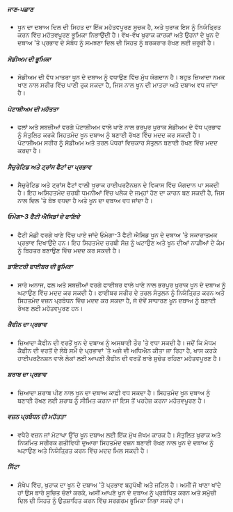 ##### ਜਾਣ-ਪਛਾਣ
* ਖੂਨ ਦਾ ਦਬਾਅ ਦਿਲ ਦੀ ਸਿਹਤ ਦਾ ਇੱਕ ਮਹੱਤਵਪੂਰਣ ਸੂਚਕ ਹੈ, ਅਤੇ ਖੁਰਾਕ ਇਸ ਨੂੰ ਨਿਯੰਤ੍ਰਿਤ ਕਰਨ ਵਿੱਚ ਮਹੱਤਵਪੂਰਣ ਭੂਮਿਕਾ ਨਿਭਾਉਂਦੀ ਹੈ। ਵੱਖ-ਵੱਖ ਖੁਰਾਕ ਕਾਰਕਾਂ ਅਤੇ ਉਹਨਾਂ ਦੇ ਖੂਨ ਦੇ ਦਬਾਅ 'ਤੇ ਪ੍ਰਭਾਵ ਦੇ ਸੰਬੰਧ ਨੂੰ ਸਮਝਣਾ ਦਿਲ ਦੀ ਸਿਹਤ ਨੂੰ ਬਰਕਰਾਰ ਰੱਖਣ ਲਈ ਜ਼ਰੂਰੀ ਹੈ।

##### ਸੋਡੀਅਮ ਦੀ ਭੂਮਿਕਾ
* ਸੋਡੀਅਮ ਦੀ ਵੱਧ ਮਾਤਰਾ ਖੂਨ ਦੇ ਦਬਾਅ ਨੂੰ ਵਧਾਉਣ ਵਿੱਚ ਮੁੱਖ ਯੋਗਦਾਨ ਹੈ। ਬਹੁਤ ਜ਼ਿਆਦਾ ਨਮਕ ਖਾਣ ਨਾਲ ਸਰੀਰ ਵਿੱਚ ਪਾਣੀ ਰੁਕ ਸਕਦਾ ਹੈ, ਜਿਸ ਨਾਲ ਖੂਨ ਦੀ ਮਾਤਰਾ ਅਤੇ ਦਬਾਅ ਵਧ ਜਾਂਦਾ ਹੈ।

##### ਪੋਟਾਸ਼ੀਅਮ ਦੀ ਮਹੱਤਤਾ
* ਫਲਾਂ ਅਤੇ ਸਬਜ਼ੀਆਂ ਵਰਗੇ ਪੋਟਾਸ਼ੀਅਮ ਵਾਲੇ ਖਾਣੇ ਨਾਲ ਭਰਪੂਰ ਖੁਰਾਕ ਸੋਡੀਅਮ ਦੇ ਵੱਧ ਪ੍ਰਭਾਵ ਨੂੰ ਸੰਤੁਲਿਤ ਕਰਕੇ ਸਿਹਤਮੰਦ ਖੂਨ ਦਬਾਅ ਨੂੰ ਬਣਾਈ ਰੱਖਣ ਵਿੱਚ ਮਦਦ ਕਰ ਸਕਦੀ ਹੈ। ਪੋਟਾਸ਼ੀਅਮ ਸਰੀਰ ਨੂੰ ਸੋਡੀਅਮ ਅਤੇ ਤਰਲ ਪੱਧਰਾਂ ਵਿਚਕਾਰ ਸੰਤੁਲਨ ਬਣਾਈ ਰੱਖਣ ਵਿੱਚ ਮਦਦ ਕਰਦਾ ਹੈ।

##### ਸੈਚੁਰੇਟਿਡ ਅਤੇ ਟ੍ਰਾਂਸ ਫੈਟਾਂ ਦਾ ਪ੍ਰਭਾਵ
* ਸੈਚੁਰੇਟਿਡ ਅਤੇ ਟ੍ਰਾਂਸ ਫੈਟਾਂ ਵਾਲੀ ਖੁਰਾਕ ਹਾਈਪਰਟੈਨਸ਼ਨ ਦੇ ਵਿਕਾਸ ਵਿੱਚ ਯੋਗਦਾਨ ਪਾ ਸਕਦੀ ਹੈ। ਇਹ ਅਸਿਹਤਮੰਦ ਚਰਬੀ ਧਮਨੀਆਂ ਵਿੱਚ ਪਲੇਕ ਦੇ ਜਮ੍ਹਾਂ ਹੋਣ ਦਾ ਕਾਰਨ ਬਣ ਸਕਦੀ ਹੈ, ਜਿਸ ਨਾਲ ਦਿਲ 'ਤੇ ਬੋਝ ਵਧਦਾ ਹੈ ਅਤੇ ਖੂਨ ਦਾ ਦਬਾਅ ਵਧ ਜਾਂਦਾ ਹੈ।

##### ਓਮੇਗਾ-3 ਫੈਟੀ ਐਸਿਡਾਂ ਦੇ ਫਾਇਦੇ
* ਫੈਟੀ ਮੱਛੀ ਵਰਗੇ ਖਾਣੇ ਵਿੱਚ ਪਾਏ ਜਾਂਦੇ ਓਮੇਗਾ-3 ਫੈਟੀ ਐਸਿਡ ਖੂਨ ਦੇ ਦਬਾਅ 'ਤੇ ਸਕਾਰਾਤਮਕ ਪ੍ਰਭਾਵ ਦਿਖਾਉਂਦੇ ਹਨ। ਇਹ ਸਿਹਤਮੰਦ ਚਰਬੀ ਸੋਜ਼ ਨੂੰ ਘਟਾਉਣ ਅਤੇ ਖੂਨ ਦੀਆਂ ਨਾੜੀਆਂ ਦੇ ਕੰਮ ਨੂੰ ਬਿਹਤਰ ਬਣਾਉਣ ਵਿੱਚ ਮਦਦ ਕਰ ਸਕਦੀ ਹੈ।

##### ਡਾਇਟਰੀ ਫਾਈਬਰ ਦੀ ਭੂਮਿਕਾ
* ਸਾਰੇ ਅਨਾਜ, ਫਲ ਅਤੇ ਸਬਜ਼ੀਆਂ ਵਰਗੇ ਫਾਈਬਰ ਵਾਲੇ ਖਾਣੇ ਨਾਲ ਭਰਪੂਰ ਖੁਰਾਕ ਖੂਨ ਦੇ ਦਬਾਅ ਨੂੰ ਘਟਾਉਣ ਵਿੱਚ ਮਦਦ ਕਰ ਸਕਦੀ ਹੈ। ਫਾਈਬਰ ਸਰੀਰ ਦੇ ਤਰਲ ਸੰਤੁਲਨ ਨੂੰ ਨਿਯੰਤ੍ਰਿਤ ਕਰਨ ਅਤੇ ਸਿਹਤਮੰਦ ਵਜ਼ਨ ਪ੍ਰਬੰਧਨ ਵਿੱਚ ਮਦਦ ਕਰ ਸਕਦਾ ਹੈ, ਜੋ ਦੋਵੇਂ ਸਾਧਾਰਣ ਖੂਨ ਦਬਾਅ ਨੂੰ ਬਣਾਈ ਰੱਖਣ ਲਈ ਮਹੱਤਵਪੂਰਣ ਹਨ।

##### ਕੈਫੀਨ ਦਾ ਪ੍ਰਭਾਵ
* ਜ਼ਿਆਦਾ ਕੈਫੀਨ ਦੀ ਵਰਤੋਂ ਖੂਨ ਦੇ ਦਬਾਅ ਨੂੰ ਅਸਥਾਈ ਤੌਰ 'ਤੇ ਵਧਾ ਸਕਦੀ ਹੈ। ਜਦੋਂ ਕਿ ਮੱਧਮ ਕੈਫੀਨ ਦੀ ਵਰਤੋਂ ਦੇ ਲੰਬੇ ਸਮੇਂ ਦੇ ਪ੍ਰਭਾਵਾਂ 'ਤੇ ਅਜੇ ਵੀ ਅਧਿਐਨ ਕੀਤਾ ਜਾ ਰਿਹਾ ਹੈ, ਖਾਸ ਕਰਕੇ ਹਾਈਪਰਟੈਨਸ਼ਨ ਵਾਲੇ ਲੋਕਾਂ ਲਈ ਆਪਣੀ ਕੈਫੀਨ ਦੀ ਵਰਤੋਂ ਬਾਰੇ ਸੁਚੇਤ ਰਹਿਣਾ ਮਹੱਤਵਪੂਰਣ ਹੈ।

##### ਸ਼ਰਾਬ ਦਾ ਪ੍ਰਭਾਵ
* ਜ਼ਿਆਦਾ ਸ਼ਰਾਬ ਪੀਣ ਨਾਲ ਖੂਨ ਦਾ ਦਬਾਅ ਕਾਫ਼ੀ ਵਧ ਸਕਦਾ ਹੈ। ਸਿਹਤਮੰਦ ਖੂਨ ਦਬਾਅ ਨੂੰ ਬਣਾਈ ਰੱਖਣ ਲਈ ਸ਼ਰਾਬ ਨੂੰ ਸੀਮਿਤ ਕਰਨਾ ਜਾਂ ਇਸ ਤੋਂ ਪਰਹੇਜ਼ ਕਰਨਾ ਮਹੱਤਵਪੂਰਣ ਹੈ।

##### ਵਜ਼ਨ ਪ੍ਰਬੰਧਨ ਦੀ ਮਹੱਤਤਾ
* ਵਧੇਰੇ ਵਜ਼ਨ ਜਾਂ ਮੋਟਾਪਾ ਉੱਚ ਖੂਨ ਦਬਾਅ ਲਈ ਇੱਕ ਮੁੱਖ ਜੋਖਮ ਕਾਰਕ ਹੈ। ਸੰਤੁਲਿਤ ਖੁਰਾਕ ਅਤੇ ਨਿਯਮਿਤ ਸਰੀਰਕ ਗਤੀਵਿਧੀ ਦੁਆਰਾ ਸਿਹਤਮੰਦ ਵਜ਼ਨ ਬਣਾਈ ਰੱਖਣ ਨਾਲ ਖੂਨ ਦੇ ਦਬਾਅ ਨੂੰ ਘਟਾਉਣ ਅਤੇ ਨਿਯੰਤ੍ਰਿਤ ਕਰਨ ਵਿੱਚ ਮਦਦ ਮਿਲ ਸਕਦੀ ਹੈ।

##### ਸਿੱਟਾ
* ਸੰਖੇਪ ਵਿੱਚ, ਖੁਰਾਕ ਦਾ ਖੂਨ ਦੇ ਦਬਾਅ 'ਤੇ ਪ੍ਰਭਾਵ ਬਹੁਪੱਖੀ ਅਤੇ ਜਟਿਲ ਹੈ। ਅਸੀਂ ਜੋ ਖਾਣਾ ਖਾਂਦੇ ਹਾਂ ਉਸ ਬਾਰੇ ਸੂਚਿਤ ਚੋਣਾਂ ਕਰਕੇ, ਅਸੀਂ ਆਪਣੇ ਖੂਨ ਦੇ ਦਬਾਅ ਨੂੰ ਪ੍ਰਬੰਧਿਤ ਕਰਨ ਅਤੇ ਸਮੁੱਚੀ ਦਿਲ ਦੀ ਸਿਹਤ ਨੂੰ ਉਤਸ਼ਾਹਿਤ ਕਰਨ ਵਿੱਚ ਸਰਗਰਮ ਭੂਮਿਕਾ ਨਿਭਾ ਸਕਦੇ ਹਾਂ।